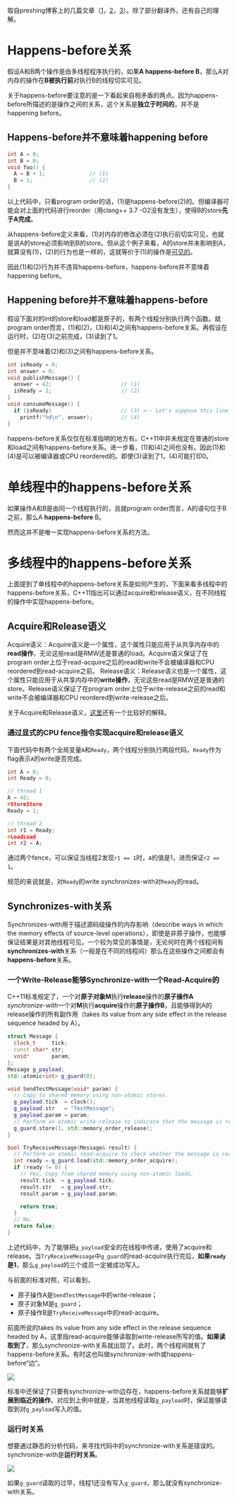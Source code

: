 取自preshing博客上的几篇文章（[1](http://preshing.com/20120913/acquire-and-release-semantics/)，[2](http://preshing.com/20130702/the-happens-before-relation/)，[3](http://preshing.com/20130823/the-synchronizes-with-relation/)）。除了部分翻译外，还有自己的理解。

# Happens-before关系

假设A和B两个操作是由多线程程序执行的，如果**A happens-before B**，那么A对内存的操作在**B被执行前**对执行B的线程切实可见。

关于happens-before要注意的是一下看起来自相矛盾的两点。因为happens-before所描述的是操作之间的关系，这个关系是**独立于时间的**，并不是happening before。

## Happens-before并不意味着happening before

```cpp
int A = 0;
int B = 0;
void foo() {
  A = B + 1;              // (1)
  B = 1;                  // (2)
}
```

以上代码中，只看program order的话，(1)是happens-before(2)的。但编译器可能会对上面的代码进行reorder（用clang++ 3.7 -O2没有发生），使得B的store**先于A完成**。

从happens-before定义来看，(1)对内存的修改必须在(2)执行前切实可见，也就是说A的store必须影响到B的store。但从这个例子来看，A的store并未影响到A，就算没有(1)，(2)的行为也是一样的，这就等价于(1)的操作是[可见的](http://preshing.com/20130702/the-happens-before-relation/)。

因此(1)和(2)行为并不违背happens-before，happens-before并不意味着happening before。

## Happening before并不意味着happens-before

假设下面对的int的store和load都是原子的，有两个线程分别执行两个函数。就program order而言，(1)和(2)，(3)和(4)之间有happens-before关系。再假设在运行时，(2)在(3)之前完成，(3)读到了1。

但是并不意味着(2)和(3)之间有happens-before关系。

```cpp
int isReady = 0;
int answer = 0;
void publishMessage() {
  answer = 42;                      // (1)
  isReady = 1;                      // (2)
}
void consumeMessage() {
  if (isReady)                      // (3) <-- Let's suppose this line reads 1
    printf("%d\n", answer);         // (4)
}
```

happens-before关系仅仅在标准指明的地方有。C++11中并未规定在普通的store和load之间有happens-before关系。进一步看，(1)和(4)之间也没有。因此(1)和(4)是可以被编译器或CPU reordered的。即使(3)读到了1，(4)可能打印0。


# 单线程中的happens-before关系

如果操作A和B是由同一个线程执行的，且就program order而言，A的语句位于B之前，那么A **happens-before** B。

然而这并不是唯一实现happens-before关系的方法。

# 多线程中的happens-before关系

上面提到了单线程中的happens-before关系是如何产生的，下面来看多线程中的happens-before关系，C++11指出可以通过acquire和release语义，在不同线程的操作中实现happens-before。

## Acquire和Release语义

Acquire语义：Acquire语义是一个属性，这个属性只能应用于从共享内存中的**read操作**，无论这些read是RMW还是普通的load。Acquire语义保证了在program order上位于read-acquire之后的read和write不会被编译器和CPU reordered到read-acquire之前。
Release语义：Release语义也是一个属性，这个属性只能应用于从共享内存中的**write操作**，无论这些read是RMW还是普通的store。Release语义保证了在program order上位于write-release之前的read和write不会被编译器和CPU reordered到write-release之后。

关于Acquire和Release语义，[这里](http://hedengcheng.com/?p=725)还有一个比较好的解释。

### 通过显式的CPU fence指令实现acquire和release语义

下面代码中有两个全局变量`A`和`Ready`，两个线程分别执行两段代码，`Ready`作为flag表示`A`的write是否完成。

```cpp
int A = 0;
int Ready = 0;

// thread 1
A = 42;
#StoreStore
Ready = 1;

// thread 2
int r1 = Ready;
#LoadLoad
int r2 = A;
```

通过两个fence，可以保证当线程2发现`r1 == 1`时，`A`的值是1，进而保证`r2 == 1`。

规范的来说就是，对`Ready`的write synchronizes-with对`Ready`的read。

## Synchronizes-with关系

Synchronizes-with用于描述源码级操作的内存影响（describe ways in which the memory effects of source-level operations），即使是非原子操作，也能够保证结果是对其他线程可见。一个较为常见的事情是，无论何时在两个线程间有**synchronizes-with**关系（一般是在不同的线程间）那么在这些操作之间都会有**happens-before**关系。

### 一个Write-Release能够Synchronize-with一个Read-Acquire的

C++11标准规定了，一个对**原子对象M**执行**release**操作的**原子操作A** *synchronize-with*一个对**M**执行**acquire**操作的**原子操作B**，且能够得到A的release操作的所有副作用（takes its value from any side effect in the release sequence headed by A）。

```cpp
struct Message {
  clock_t     tick;
  const char* str;
  void*       param;
};
Message g_payload;
std::atomic<int> g_guard(0);

void SendTestMessage(void* param) {
  // Copy to shared memory using non-atomic stores.
  g_payload.tick  = clock();
  g_payload.str   = "TestMessage";
  g_payload.param = param;
  // Perform an atomic write-release to indicate that the message is ready.
  g_guard.store(1, std::memory_order_release);
}

bool TryReceiveMessage(Message& result) {
  // Perform an atomic read-acquire to check whether the message is ready.
  int ready = g_guard.load(std::memory_order_acquire);
  if (ready != 0) {
    // Yes. Copy from shared memory using non-atomic loads.
    result.tick  = g_payload.tick;
    result.str   = g_payload.str;
    result.param = g_payload.param;

    return true;
  }
  // No.
  return false;
}
```

上述代码中，为了能够把`g_payload`安全的在线程中传递，使用了acquire和release。当`TryReceiveMessage`中`g_guard`的read-acquire执行完后，**如果`ready`是1**，那么`g_payload`的三个成员一定被成功写入。

与前面的标准对照，可以看到，

* 原子操作A是`SendTestMessage`中的write-release；
* 原子对象M是`g_guard`；
* 原子操作B是`TryReceiveMessage`中的read-acquire。

前面所说的takes its value from any side effect in the release sequence headed by A，这里指read-acquire能够读取到write-release所写的值。**如果读取到了**，那么synchronize-with关系就出现了。此时，两个线程间就有了happens-before关系。有时这也叫做synchronize-with或happens-before“边”。

![](./_image/two-cones.png)

标准中还保证了只要有synchronize-with边存在，happens-before关系就能够**扩展到临近的操作**。对应到上例中就是，当其他线程读取`g_payload`时，保证能够读取到对`g_payload`写入的值。

### 运行时关系

想要通过静态的分析代码，来寻找代码中的synchronize-with关系是错误的。synchronize-with是**运行时关系**。

![](./_image/no-cones.png)

如果`g_guard`读取的过早，线程1还没有写入`g_guard`，那么就没有synchronize-with关系。
